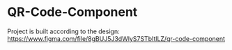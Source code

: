 # QR-Code-Component
Project is built according to the design: https://www.figma.com/file/8gBUJ5J3dWlyS7STbItlLZ/qr-code-component
